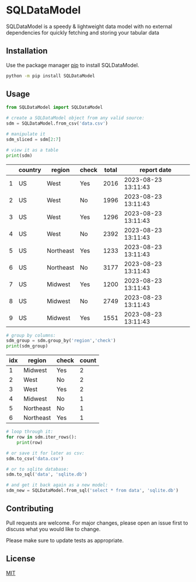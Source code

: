 # SQLDataModel

SQLDataModel is a speedy & lightweight data model with no external dependencies for quickly fetching and storing your tabular data

## Installation

Use the package manager [pip](https://pip.pypa.io/en/stable/) to install SQLDataModel.

```bash
python -m pip install SQLDataModel
```

## Usage

```python
from SQLDataModel import SQLDataModel

# create a SQLDataModel object from any valid source:
sdm = SQLDataModel.from_csv('data.csv')

# manipulate it
sdm_sliced = sdm[2:7]

# view it as a table
print(sdm)
```

|     | country | region    | check | total | report date         |
|-----|---------|-----------|-------|-------|---------------------|
| 1   | US      | West      | Yes   | 2016  | 2023-08-23 13:11:43 |
| 2   | US      | West      | No    | 1996  | 2023-08-23 13:11:43 |
| 3   | US      | West      | Yes   | 1296  | 2023-08-23 13:11:43 |
| 4   | US      | West      | No    | 2392  | 2023-08-23 13:11:43 |
| 5   | US      | Northeast | Yes   | 1233  | 2023-08-23 13:11:43 |
| 6   | US      | Northeast | No    | 3177  | 2023-08-23 13:11:43 |
| 7   | US      | Midwest   | Yes   | 1200  | 2023-08-23 13:11:43 |
| 8   | US      | Midwest   | No    | 2749  | 2023-08-23 13:11:43 |
| 9   | US      | Midwest   | Yes   | 1551  | 2023-08-23 13:11:43 |

```python
# group by columns:
sdm_group = sdm.group_by('region','check')
print(sdm_group)
```

| idx | region    | check | count |
|-----|-----------|-------|-------|
| 1   | Midwest   | Yes   | 2     |
| 2   | West      | No    | 2     |
| 3   | West      | Yes   | 2     |
| 4   | Midwest   | No    | 1     |
| 5   | Northeast | No    | 1     |
| 6   | Northeast | Yes   | 1     |

```python
# loop through it:
for row in sdm.iter_rows():
    print(row)

# or save it for later as csv:
sdm.to_csv('data.csv')

# or to sqlite database:
sdm.to_sql('data', 'sqlite.db')

# and get it back again as a new model:
sdm_new = SQLDataModel.from_sql('select * from data', 'sqlite.db')

```
## Contributing

Pull requests are welcome. For major changes, please open an issue first
to discuss what you would like to change.

Please make sure to update tests as appropriate.

## License

[MIT](https://choosealicense.com/licenses/mit/)
